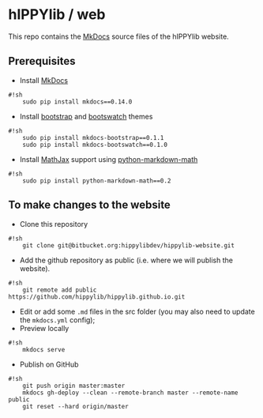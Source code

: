 # hIPPYlib / web

This repo contains the [MkDocs](http://mkdocs.org) source files of the hIPPYlib website.

## Prerequisites

* Install [MkDocs](http://mkdocs.org)   
```
#!sh
    sudo pip install mkdocs==0.14.0
```

* Install [bootstrap](http://getbootstrap.com/) and [bootswatch](https://bootswatch.com/) themes
```
#!sh
    sudo pip install mkdocs-bootstrap==0.1.1
    sudo pip install mkdocs-bootswatch==0.1.0
```
    
* Install [MathJax](https://www.mathjax.org/) support using [python-markdown-math](https://github.com/mitya57/python-markdown-math)
```
#!sh
    sudo pip install python-markdown-math==0.2
```


## To make changes to the website

* Clone this repository
```
#!sh
    git clone git@bitbucket.org:hippylibdev/hippylib-website.git
```
* Add the github repository as public (i.e. where we will publish the website).
```
#!sh
    git remote add public https://github.com/hippylib/hippylib.github.io.git
```
* Edit or add some `.md` files in the src folder (you may also need to update the `mkdocs.yml` config); 
* Preview locally
```
#!sh
    mkdocs serve
```
* Publish on GitHub
```
#!sh
    git push origin master:master
    mkdocs gh-deploy --clean --remote-branch master --remote-name public
    git reset --hard origin/master
```